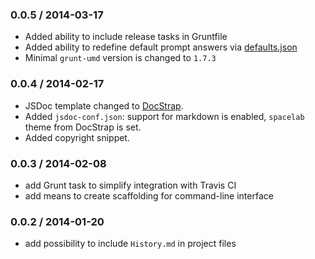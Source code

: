 ### 0.0.5 / 2014-03-17

* Added ability to include release tasks in Gruntfile
* Added ability to redefine default prompt answers via [defaults.json](http://gruntjs.com/project-scaffolding#specifying-default-prompt-answers)
* Minimal `grunt-umd` version is changed to `1.7.3`

### 0.0.4 / 2014-02-17

* JSDoc template changed to [DocStrap](https://github.com/terryweiss/docstrap).
* Added `jsdoc-conf.json`: support for markdown is enabled, `spacelab` theme from DocStrap is set.
* Added copyright snippet.

### 0.0.3 / 2014-02-08

* add Grunt task to simplify integration with Travis CI
* add means to create scaffolding for command-line interface

### 0.0.2 / 2014-01-20

* add possibility to include `History.md` in project files
